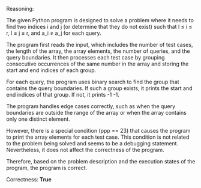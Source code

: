 Reasoning:

The given Python program is designed to solve a problem where it needs to find two indices i and j (or determine that they do not exist) such that l ≤ i ≤ r, l ≤ j ≤ r, and a_i ≠ a_j for each query.

The program first reads the input, which includes the number of test cases, the length of the array, the array elements, the number of queries, and the query boundaries. It then processes each test case by grouping consecutive occurrences of the same number in the array and storing the start and end indices of each group.

For each query, the program uses binary search to find the group that contains the query boundaries. If such a group exists, it prints the start and end indices of that group. If not, it prints -1 -1.

The program handles edge cases correctly, such as when the query boundaries are outside the range of the array or when the array contains only one distinct element.

However, there is a special condition (ppp == 23) that causes the program to print the array elements for each test case. This condition is not related to the problem being solved and seems to be a debugging statement. Nevertheless, it does not affect the correctness of the program.

Therefore, based on the problem description and the execution states of the program, the program is correct.

Correctness: **True**